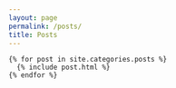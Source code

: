 ```yaml
---
layout: page
permalink: /posts/
title: Posts
---
```


    {% for post in site.categories.posts %}
      {% include post.html %}
    {% endfor %}
<!-- Global site tag (gtag.js) - Google Analytics -->
<script async src="https://www.googletagmanager.com/gtag/js?id=UA-92073995-2"></script>
<script>
  window.dataLayer = window.dataLayer || [];
  function gtag(){dataLayer.push(arguments);}
  gtag('js', new Date());

  gtag('config', 'UA-92073995-2');
</script>


